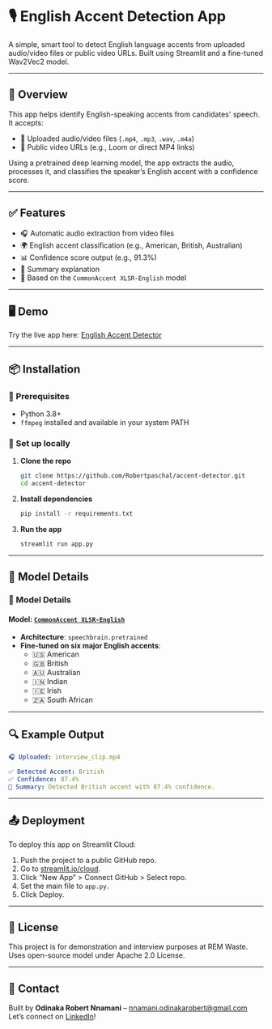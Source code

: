 # 🎙️ English Accent Detection App

A simple, smart tool to detect English language accents from uploaded audio/video files or public video URLs. Built using Streamlit and a fine-tuned Wav2Vec2 model.

---

## 🚀 Overview

This app helps identify English-speaking accents from candidates' speech. It accepts:
- 📂 Uploaded audio/video files (`.mp4`, `.mp3`, `.wav`, `.m4a`)
- 🔗 Public video URLs (e.g., Loom or direct MP4 links)

Using a pretrained deep learning model, the app extracts the audio, processes it, and classifies the speaker’s English accent with a confidence score.

---

## ✅ Features

- 🎧 Automatic audio extraction from video files
- 🌍 English accent classification (e.g., American, British, Australian)
- 📊 Confidence score output (e.g., 91.3%)
- 📝 Summary explanation
- 🧠 Based on the `CommonAccent XLSR‐English` model

---

## 🖥️ Demo

Try the live app here: [English Accent Detector](https://english-accent-detector-project.streamlit.app/)  

---

## 📦 Installation

### 🔧 Prerequisites

- Python 3.8+
- `ffmpeg` installed and available in your system PATH

### 🧪 Set up locally

1. **Clone the repo**
    ```bash
    git clone https://github.com/Robertpaschal/accent-detector.git
    cd accent-detector
    ```

2. **Install dependencies**
    ```bash
    pip install -r requirements.txt
    ```

3. **Run the app**
    ```bash
    streamlit run app.py
    ```

---

## 🧠 Model Details

### 🧠 Model Details

#### Model: [`CommonAccent XLSR‐English`](https://huggingface.co/Jzuluaga/accent-id-commonaccent_xlsr-en-english)

- **Architecture**: `speechbrain.pretrained`
- **Fine-tuned on six major English accents**:
    - 🇺🇸 American
    - 🇬🇧 British
    - 🇦🇺 Australian
    - 🇮🇳 Indian
    - 🇮🇪 Irish
    - 🇿🇦 South African

---

## 🔍 Example Output

```yaml
🎧 Uploaded: interview_clip.mp4

✅ Detected Accent: British
✅ Confidence: 87.4%
📘 Summary: Detected British accent with 87.4% confidence.
```

---

## 📤 Deployment

To deploy this app on Streamlit Cloud:

1. Push the project to a public GitHub repo.
2. Go to [streamlit.io/cloud](https://streamlit.io/cloud).
3. Click “New App” > Connect GitHub > Select repo.
4. Set the main file to `app.py`.
5. Click Deploy.

---

## 📝 License

This project is for demonstration and interview purposes at REM Waste.  
Uses open-source model under Apache 2.0 License.

---

## 👋 Contact

Built by **Odinaka Robert Nnamani** – [nnamani.odinakarobert@gmail.com](mailto:nnamani.odinakarobert@gmail.com)  
Let’s connect on [LinkedIn](https://www.linkedin.com/in/odinaka-nnamani-fullstack-developer/)!